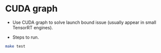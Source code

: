 # CUDA graph

+ Use CUDA graph to solve launch bound issue (usually appear in small TensorRT engines).

+ Steps to run.

```bash
make test
```
